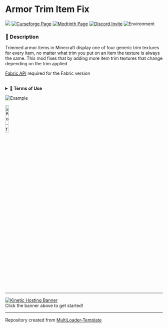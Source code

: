 # Armor Trim Item Fix

![](https://img.shields.io/badge/Mod%20Loaders-Forge%20%26%20Fabric-green?style=for-the-badge)
[![Curseforge Page](https://img.shields.io/badge/Curseforge-Page-orange?style=for-the-badge&logo=curseforge "CurseForge Page")](https://www.curseforge.com/minecraft/mc-mods/armor-trim-item-fix)
[![Modrinth Page](https://img.shields.io/badge/Modrinth-Page-1bd96a?style=for-the-badge&logo=modrinth "Modrinth Page")](https://modrinth.com/mod/armor-trim-item-fix)
[![Discord Invite](https://img.shields.io/badge/Discord-Einstein%27s%20Lab-blue?style=for-the-badge&logo=discord)](https://discord.gg/gSsaFAvrBM)
![Environment](https://img.shields.io/badge/Environment-Client-FF4500?style=for-the-badge)

### **📘 Description**
Trimmed armor items in Minecraft display one of four generic trim textures for every item, no matter what trim you
put on an item the texture is always the same. This mod fixes that by adding more item trim textures that
change depending on the trim applied

[Fabric API](https://modrinth.com/mod/fabric-api) required for the Fabric version

<br>
<details>
<summary><b>📜 Terms of Use</b></summary>

```
You may
✅ Use this mod as a reference to understand and or create something of your own, as long as it is not a copy or recreation
✅ Use this mod in modpacks with credit and one or more links to any of the project pages*
✅ Edit for personal use
✅ Use this mod for/in YouTube videos with credit and one or more links to any of the project pages*
✅ Create resource packs, data packs, and addon mods for this mod

You may not
❌ Reupload/publish this mod to any website without explicit permission from me and one or more links to any of the project pages*
❌ Redistibute edited or unedited assets** from this mod without permission from me and credit

* Project pages include CurseForge, Modrinth, Planet Minecraft, GitHub
** Assets include logos, banners, textures, models etc
```
</details>

![Example](https://i.imgur.com/9BG86Nc.png)

[<img alt="Ko-fi Badge" height="15%" width="15%" src="https://storage.ko-fi.com/cdn/brandasset/kofi_bg_tag_dark.png" alt="Ko-fi badge">](https://ko-fi.com/mincrafteinstein)

---

[![Kinetic Hosting Banner](https://i.imgur.com/u6Fn0I0.png)](https://billing.kinetichosting.net/aff.php?aff=124)
<br>
Click the banner above to get started!

---

Repository created from [MultiLoader-Template](https://github.com/jaredlll08/MultiLoader-Template)
